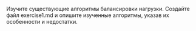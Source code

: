 Изучите существующие алгоритмы балансировки нагрузки. Создайте файл exercise1.md и опишите изученные алгоритмы, указав их особенности и недостатки.